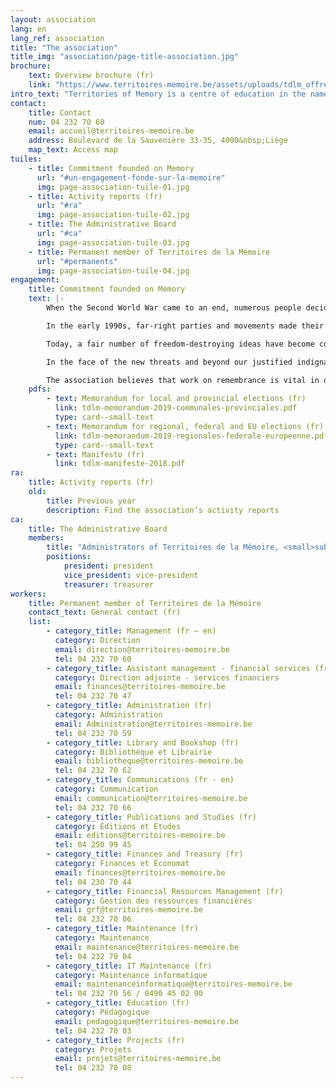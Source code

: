 ```yaml
---
layout: association
lang: en
lang_ref: association
title: "The association"
title_img: "association/page-title-association.jpg"
brochure:
    text: Overview brochure (fr)
    link: "https://www.territoires-memoire.be/assets/uploads/tdlm_offreterritoires_brochuregenerale.pdf"
intro_text: "Territories of Memory is a centre of education in the name of Resistance and Citizenship. To perform work of remembrance with children, young people and adults, the association develops a wide array of initiatives for communicating the past, promoting respect for others, and encouraging everyone’s involvement in building a democratic society that safeguards fundamental freedoms."
contact:
    title: Contact
    num: 04 232 70 60
    email: accueil@territoires-memoire.be
    address: Boulevard de la Sauvenière 33-35, 4000&nbsp;Liège
    map_text: Access map
tuiles:
    - title: Commitment founded on Memory
      url: "#un-engagement-fonde-sur-la-memoire"
      img: page-association-tuile-01.jpg
    - title: Activity reports (fr)
      url: "#ra"
      img: page-association-tuile-02.jpg
    - title: The Administrative Board
      url: "#ca"
      img: page-association-tuile-03.jpg
    - title: Permanent member of Territoires de la Mémoire
      url: "#permanents"
      img: page-association-tuile-04.jpg
engagement:
    title: Commitment founded on Memory
    text: |-
        When the Second World War came to an end, numerous people decided to do all they could to ensure that the horror of armed conflicts, large-scale massacres, and Nazi concentration and extermination camps never happened again.

        In the early 1990s, far-right parties and movements made their reappearance in democratically elected assemblies in both the north and south of Belgium.

        Today, a fair number of freedom-destroying ideas have become commonplace and some people are no longer shy of claiming that none of it happened at all. So, what are we going to do when the voices of the last witnesses have died out?

        In the face of the new threats and beyond our justified indignation, it is urgent that we engage with the issue on a daily basis.

        The association believes that work on remembrance is vital in order to avoid reproducing the mistakes made in the past, in order to understand and decode the world around us and in order to participate in building a more solidary society that places the human being at the centre of all concerns.
    pdfs:
        - text: Memorandum for local and provincial elections (fr)
          link: tdlm-memorandum-2019-communales-provinciales.pdf
          type: card--small-text
        - text: Memorandum for regional, federal and EU elections (fr) 
          link: tdlm-memorandum-2019-regionales-federale-europeenne.pdf
          type: card--small-text
        - text: Manifesto (fr) 
          link: tdlm-manifeste-2018.pdf
ra:
    title: Activity reports (fr)
    old:
        title: Previous year
        description: Find the association’s activity reports
ca:
    title: The Administrative Board
    members:
        title: "Administrators of Territoires de la Mémoire, <small>subsequent to the General Meeting on 2 September 2020</small>"
        positions:
            president: president
            vice_president: vice-president
            treasurer: treasurer
workers:
    title: Permanent member of Territoires de la Mémoire
    contact_text: General contact (fr)
    list:
        - category_title: Management (fr – en)
          category: Direction
          email: direction@territoires-memoire.be
          tel: 04 232 70 60
        - category_title: Assistant management - financial services (fr)
          category: Direction adjointe - services financiers
          email: finances@territoires-memoire.be
          tel: 04 232 70 47
        - category_title: Administration (fr)
          category: Administration
          email: Administration@territoires-memoire.be
          tel: 04 232 70 59
        - category_title: Library and Bookshop (fr)
          category: Bibliothèque et Librairie
          email: bibliotheque@territoires-memoire.be
          tel: 04 232 70 62
        - category_title: Communications (fr - en)
          category: Communication
          email: communication@territoires-memoire.be
          tel: 04 232 70 66
        - category_title: Publications and Studies (fr)
          category: Éditions et Études
          email: editions@territoires-memoire.be
          tel: 04 250 99 45
        - category_title: Finances and Treasury (fr)
          category: Finances et Économat
          email: finances@territoires-memoire.be
          tel: 04 230 70 44
        - category_title: Financial Resources Management (fr)
          category: Gestion des ressources financières
          email: grf@territoires-memoire.be
          tel: 04 232 70 06
        - category_title: Maintenance (fr)
          category: Maintenance
          email: maintenance@territoires-memoire.be
          tel: 04 232 70 04
        - category_title: IT Maintenance (fr)
          category: Maintenance informatique
          email: maintenanceinformatique@territoires-memoire.be
          tel: 04 232 70 56 / 0490 45 02 90
        - category_title: Education (fr)
          category: Pédagogique
          email: pedagogique@territoires-memoire.be
          tel: 04 232 70 03
        - category_title: Projects (fr)
          category: Projets
          email: projets@territoires-memoire.be
          tel: 04 232 70 08
---
```


